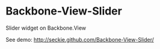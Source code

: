 # Backbone-View-Slider

Slider widget on Backbone.View

See demo: http://seckie.github.com/Backbone-View-Slider/
